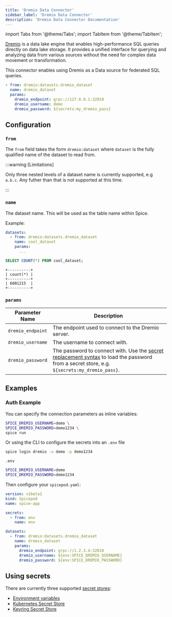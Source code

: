 ```yaml
---
title: 'Dremio Data Connector'
sidebar_label: 'Dremio Data Connector'
description: 'Dremio Data Connector Documentation'
---
```


import Tabs from '@theme/Tabs';
import TabItem from '@theme/TabItem';

[Dremio](https://www.dremio.com/) is a data lake engine that enables high-performance SQL queries directly on data lake storage. It provides a unified interface for querying and analyzing data from various sources without the need for complex data movement or transformation. 

This connector enables using Dremio as a Data source for federated SQL queries.

```yaml
- from: dremio:datasets.dremio_dataset
  name: dremio_dataset
  params:
    dremio_endpoint: grpc://127.0.0.1:32010
    dremio_username: demo
    dremio_password: ${secrets:my_dremio_pass}
```

## Configuration

### `from`

The `from` field takes the form `dremio:dataset` where `dataset` is the fully qualified name of the dataset to read from.

:::warning [Limitations]

Only three nested levels of a dataset name is currently supported, e.g `a.b.c`. Any futher than that is not supported at this time.

:::

### `name`

The dataset name. This will be used as the table name within Spice.

Example:
```yaml
datasets:
  - from: dremio:datasets.dremio_dataset
    name: cool_dataset
    params:
      ...
```

```sql
SELECT COUNT(*) FROM cool_dataset;
```

```shell
+----------+
| count(*) |
+----------+
| 6001215  |
+----------+
```

### `params`

| Parameter Name    | Description                                                                                                                                                              |
| ----------------- | ------------------------------------------------------------------------------------------------------------------------------------------------------------------------ |
| `dremio_endpoint` | The endpoint used to connect to the Dremio server.                                                                                                                       |
| `dremio_username` | The username to connect with.                                                                                                                                            |
| `dremio_password` | The password to connect with. Use the [secret replacement syntax](../secret-stores/index.md) to load the password from a secret store, e.g. `${secrets:my_dremio_pass}`. |

## Examples

### Auth Example

You can specify the connection parameters as inline variables:
```bash
SPICE_DREMIO_USERNAME=demo \
SPICE_DREMIO_PASSWORD=demo1234 \
spice run
```


Or using the CLI to configure the secrets into an `.env` file
```bash
spice login dremio -u demo -p demo1234
```

`.env`
```bash
SPICE_DREMIO_USERNAME=demo
SPICE_DREMIO_PASSWORD=demo1234
```

Then configure your `spicepod.yaml`:
```yaml
version: v1beta1
kind: Spicepod
name: spice-app

secrets:
  - from: env
    name: env

datasets:
  - from: dremio:datasets.dremio_dataset
    name: dremio_dataset
    params:
      dremio_endpoint: grpc://1.2.3.4:32010
      dremio_username: ${env:SPICE_DREMIO_USERNAME}
      dremio_password: ${env:SPICE_DREMIO_PASSWORD}
```

## Using secrets

There are currently three supported [secret stores](/components/secret-stores/index.md):

* [Environment variables](/components/secret-stores/env)
* [Kubernetes Secret Store](/components/secret-stores/kubernetes)
* [Keyring Secret Store](/components/secret-stores/keyring)